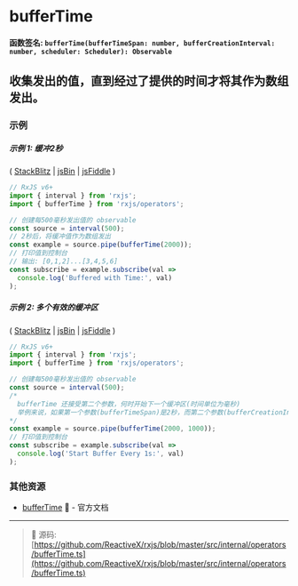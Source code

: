 # bufferTime

#### 函数签名: `bufferTime(bufferTimeSpan: number, bufferCreationInterval: number, scheduler: Scheduler): Observable`

## 收集发出的值，直到经过了提供的时间才将其作为数组发出。

### 示例

##### 示例 1: 缓冲2秒

( [StackBlitz](https://stackblitz.com/edit/typescript-haqxd1?file=index.ts&devtoolsheight=50) | [jsBin](http://jsbin.com/bafakiyife/1/edit?js,console) |
[jsFiddle](https://jsfiddle.net/btroncone/vx7vwg01/) )

```js
// RxJS v6+
import { interval } from 'rxjs';
import { bufferTime } from 'rxjs/operators';

// 创建每500毫秒发出值的 observable
const source = interval(500);
// 2秒后，将缓冲值作为数组发出
const example = source.pipe(bufferTime(2000));
// 打印值到控制台
// 输出: [0,1,2]...[3,4,5,6]
const subscribe = example.subscribe(val =>
  console.log('Buffered with Time:', val)
);
```

##### 示例 2: 多个有效的缓冲区

( [StackBlitz](https://stackblitz.com/edit/typescript-9blquz?file=index.ts&devtoolsheight=100) | [jsBin](http://jsbin.com/tadiwiniri/1/edit?js,console) |
[jsFiddle](https://jsfiddle.net/btroncone/7k4ygj1x/) )

```js
// RxJS v6+
import { interval } from 'rxjs';
import { bufferTime } from 'rxjs/operators';

// 创建每500毫秒发出值的 observable
const source = interval(500);
/*
  bufferTime 还接受第二个参数，何时开始下一个缓冲区(时间单位为毫秒)
  举例来说，如果第一个参数(bufferTimeSpan)是2秒，而第二个参数(bufferCreationInterval)是1秒:
*/
const example = source.pipe(bufferTime(2000, 1000));
// 打印值到控制台
const subscribe = example.subscribe(val =>
  console.log('Start Buffer Every 1s:', val)
);
```

### 其他资源

- [bufferTime](https://cn.rx.js.org/class/es6/Observable.js~Observable.html#instance-method-bufferTime) :newspaper: - 官方文档

---
> :file_folder: 源码:  [https://github.com/ReactiveX/rxjs/blob/master/src/internal/operators/bufferTime.ts](https://github.com/ReactiveX/rxjs/blob/master/src/internal/operators/bufferTime.ts)
